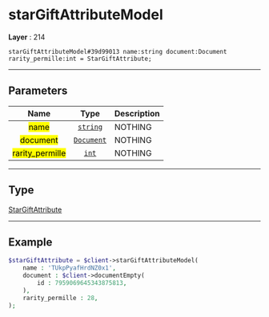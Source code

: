 # starGiftAttributeModel

**Layer** : 214

```tl
starGiftAttributeModel#39d99013 name:string document:Document rarity_permille:int = StarGiftAttribute;
```

---

## Parameters

| Name | Type | Description |
| :---: | :---: | :--- |
| <mark>name</mark> | [`string`](type/string) | NOTHING |
| <mark>document</mark> | [`Document`](type/Document) | NOTHING |
| <mark>rarity_permille</mark> | [`int`](type/int) | NOTHING |

---

## Type

[StarGiftAttribute](type/StarGiftAttribute)

---

## Example

```php
$starGiftAttribute = $client->starGiftAttributeModel(
	name : 'TUkpPyafHrdNZ0x1',
	document : $client->documentEmpty(
		id : 7959069645343875813,
	),
	rarity_permille : 28,
);
```